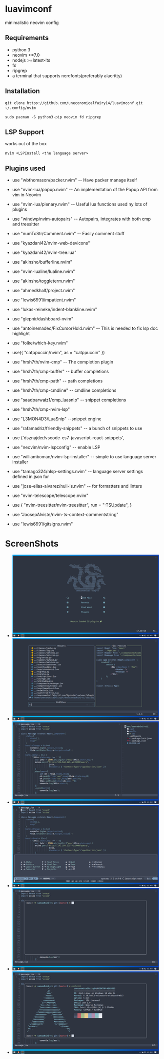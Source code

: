 # luavimconf

minimalistic neovim config

## Requirements
 - python 3 
 - neovim >=7.0
 - nodejs >=latest-lts
 - fd
 - ripgrep
 - a terminal that supports nerdfonts(preferably alacritty)

## Installation

```
git clone https://github.com/uneconomicalfairy14/luavimconf.git ~/.config/nvim 
```
```
sudo pacman -S python3-pip neovim fd ripgrep
```

## LSP Support

works out of the box
```
nvim +LSPInstall <the language server>
```

## Plugins used
 - use "wbthomason/packer.nvim" -- Have packer manage itself
 - use "nvim-lua/popup.nvim" -- An implementation of the Popup API from vim in Neovim
 - use "nvim-lua/plenary.nvim" -- Useful lua functions used ny lots of plugins
 - use "windwp/nvim-autopairs" -- Autopairs, integrates with both cmp and treesitter
 - use "numToStr/Comment.nvim" -- Easily comment stuff
 - use "kyazdani42/nvim-web-devicons"
 - use "kyazdani42/nvim-tree.lua"
 - use "akinsho/bufferline.nvim"
 - use "nvim-lualine/lualine.nvim"
 - use "akinsho/toggleterm.nvim"
 - use "ahmedkhalf/project.nvim"
 - use "lewis6991/impatient.nvim"
 - use "lukas-reineke/indent-blankline.nvim"
 - use "glepnir/dashboard-nvim"
 - use "antoinemadec/FixCursorHold.nvim" -- This is needed to fix lsp doc highlight
 - use "folke/which-key.nvim"
 
 - use({
        "catppuccin/nvim",
        as = "catppuccin"
  })

 - use "hrsh7th/nvim-cmp" -- The completion plugin
 - use "hrsh7th/cmp-buffer" -- buffer completions
 - use "hrsh7th/cmp-path" -- path completions
 - use "hrsh7th/cmp-cmdline" -- cmdline completions
 - use "saadparwaiz1/cmp_luasnip" -- snippet completions
 - use "hrsh7th/cmp-nvim-lsp"

 - use "L3MON4D3/LuaSnip" --snippet engine
 - use "rafamadriz/friendly-snippets" -- a bunch of snippets to use
 - use {'dsznajder/vscode-es7-javascript-react-snippets',
 - use "neovim/nvim-lspconfig" -- enable LSP
 - use "williamboman/nvim-lsp-installer" -- simple to use language server installer
 - use "tamago324/nlsp-settings.nvim" -- language server settings defined in json for
 - use "jose-elias-alvarez/null-ls.nvim" -- for formatters and linters

 - use "nvim-telescope/telescope.nvim"

 - use {
    "nvim-treesitter/nvim-treesitter",
    run = ":TSUpdate",
  }
 - use "JoosepAlviste/nvim-ts-context-commentstring"

 - use "lewis6991/gitsigns.nvim"

# ScreenShots

- <img src="https://github.com/uneconomicalfairy14/luavimconf/blob/master/assets/Screenshot%20(6).png?raw=false"/>
- <img src="https://github.com/uneconomicalfairy14/luavimconf/blob/master/assets/Screenshot%20(7).png?raw=false"/>
- <img src="https://github.com/uneconomicalfairy14/luavimconf/blob/master/assets/Screenshot%20(8).png?raw=false"/>
- <img src="https://github.com/uneconomicalfairy14/luavimconf/blob/master/assets/Screenshot%20(9).png?raw=false"/>
- <img src="https://github.com/uneconomicalfairy14/luavimconf/blob/master/assets/Screenshot%20(10).png?raw=false"/>
- <img src="https://github.com/uneconomicalfairy14/luavimconf/blob/master/assets/Screenshot%20(11).png?raw=false"/>


